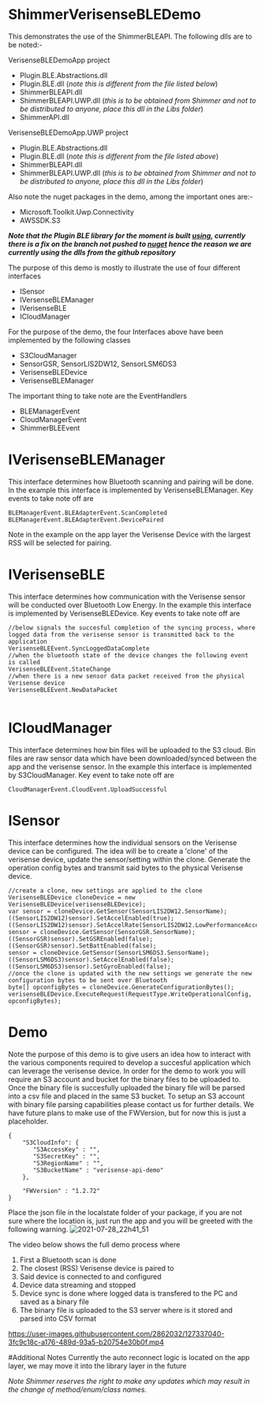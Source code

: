 # ShimmerVerisenseBLEDemo

This demonstrates the use of the ShimmerBLEAPI. The following dlls are to be noted:-

VerisenseBLEDemoApp project
- Plugin.BLE.Abstractions.dll
- Plugin.BLE.dll (_note this is different from the file listed below_)
- ShimmerBLEAPI.dll
- ShimmerBLEAPI.UWP.dll (_this is to be obtained from Shimmer and not to be distributed to anyone, place this dll in the Libs folder_)
- ShimmerAPI.dll

VerisenseBLEDemoApp.UWP project
- Plugin.BLE.Abstractions.dll
- Plugin.BLE.dll (_note this is different from the file listed above_)
- ShimmerBLEAPI.dll
- ShimmerBLEAPI.UWP.dll (_this is to be obtained from Shimmer and not to be distributed to anyone, place this dll in the Libs folder_)

Also note the nuget packages in the demo, among the important ones are:-
- Microsoft.Toolkit.Uwp.Connectivity
- AWSSDK.S3

**_Note that the Plugin BLE library for the moment is built [using](https://github.com/xabre/xamarin-bluetooth-le/tree/uwp-support), currently there is a fix on the branch not pushed to [nuget](https://www.nuget.org/packages/Plugin.BLE/) hence the reason we are currently using the dlls from the github repository_**

The purpose of this demo is mostly to illustrate the use of four different interfaces
- ISensor
- IVersenseBLEManager
- IVerisenseBLE
- ICloudManager

For the purpose of the demo, the four Interfaces above have been implemented by the following classes
- S3CloudManager
- SensorGSR, SensorLIS2DW12, SensorLSM6DS3
- VerisenseBLEDevice
- VerisenseBLEManager

The important thing to take note are the EventHandlers
- BLEManagerEvent 
- CloudManagerEvent
- ShimmerBLEEvent

# IVerisenseBLEManager
This interface determines how Bluetooth scanning and pairing will be done. In the example this interface is implemented by VerisenseBLEManager. Key events to take note off are 
```
BLEManagerEvent.BLEAdapterEvent.ScanCompleted
BLEManagerEvent.BLEAdapterEvent.DevicePaired

```
Note in the example on the app layer the Verisense Device with the largest RSS will be selected for pairing.

# IVerisenseBLE
This interface determines how communication with the Verisense sensor will be conducted over Bluetooth Low Energy. In the example this interface is implemented by VerisenseBLEDevice. Key events to take note off are
```
//below signals the succesful completion of the syncing process, where logged data from the verisense sensor is transmitted back to the application
VerisenseBLEEvent.SyncLoggedDataComplete
//when the bluetooth state of the device changes the following event is called
VerisenseBLEEvent.StateChange
//when there is a new sensor data packet received from the physical Verisense device
VerisenseBLEEvent.NewDataPacket
             
```

# ICloudManager
This interface determines how bin files will be uploaded to the S3 cloud. Bin files are raw sensor data which have been downloaded/synced between the app and the verisense sensor. In the example this interface is implemented by S3CloudManager. Key event to take note off are
```
CloudManagerEvent.CloudEvent.UploadSuccessful
```

# ISensor
This interface determines how the individual sensors on the Verisense device can be configured. The idea will be to create a 'clone' of the verisense device, update the sensor/setting within the clone. Generate the operation config bytes and transmit said bytes to the physical Verisense device.
```
//create a clone, new settings are applied to the clone
VerisenseBLEDevice cloneDevice = new VerisenseBLEDevice(verisenseBLEDevice);
var sensor = cloneDevice.GetSensor(SensorLIS2DW12.SensorName);
((SensorLIS2DW12)sensor).SetAccelEnabled(true);
((SensorLIS2DW12)sensor).SetAccelRate(SensorLIS2DW12.LowPerformanceAccelSamplingRate.Freq_25Hz);
sensor = cloneDevice.GetSensor(SensorGSR.SensorName);
((SensorGSR)sensor).SetGSREnabled(false);
((SensorGSR)sensor).SetBattEnabled(false);
sensor = cloneDevice.GetSensor(SensorLSM6DS3.SensorName);
((SensorLSM6DS3)sensor).SetAccelEnabled(false);
((SensorLSM6DS3)sensor).SetGyroEnabled(false);
//once the clone is updated with the new settings we generate the new configuration bytes to be sent over Bluetooth
byte[] opconfigBytes = cloneDevice.GenerateConfigurationBytes();
verisenseBLEDevice.ExecuteRequest(RequestType.WriteOperationalConfig, opconfigBytes);
```

# Demo
Note the purpose of this demo is to give users an idea how to interact with the various components required to develop a succesful application which can leverage the verisense device. In order for the demo to work you will require an S3 account and bucket for the binary files to be uploaded to. Once the binary file is succesfully uploaded the binary file will be parsed into a csv file and placed in the same S3 bucket. To setup an S3 account with binary file parsing capabilities please contact us for further details. We have future plans to make use of the FWVersion, but for now this is just a placeholder.
```
{
	"S3CloudInfo": {
 	   "S3AccessKey" : "",
 	   "S3SecretKey" : "",
  	   "S3RegionName" : "",
   	   "S3BucketName" : "verisense-api-demo"
	},
	
	"FWVersion" : "1.2.72"    
}
```
Place the json file in the localstate folder of your package, if you are not sure where the location is, just run the app and you will be greeted with the following warning.
![2021-07-28_22h41_51](https://user-images.githubusercontent.com/2862032/127342579-39797cf1-292a-45ed-9848-1bff48bff329.png)

The video below shows the full demo process where
1) First a Bluetooth scan is done
2) The closest (RSS) Verisense device is paired to
3) Said device is connected to and configured
4) Device data streaming and stopped
5) Device sync is done where logged data is transfered to the PC and saved as a binary file
6) The binary file is uploaded to the S3 server where is it stored and parsed into CSV format

https://user-images.githubusercontent.com/2862032/127337040-3fc9c18c-a176-489d-93a5-b20754e30b0f.mp4

#Additional Notes
Currently the auto reconnect logic is located on the app layer, we may move it into the library layer in the future

*Note Shimmer reserves the right to make any updates which may result in the change of method/enum/class names.*

